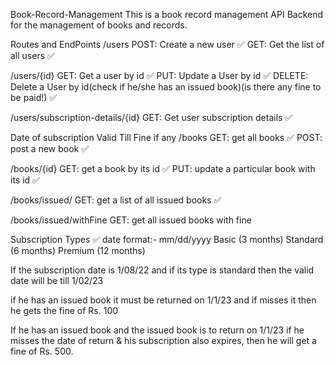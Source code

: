 Book-Record-Management
This is a book record management API Backend for the management of books and records.

Routes and EndPoints
/users
POST: Create a new user ✅ GET: Get the list of all users ✅

/users/{id}
GET: Get a user by id ✅ PUT: Update a User by id ✅ DELETE: Delete a User by id(check if he/she has an issued book)(is there any fine to be paid!) ✅

/users/subscription-details/{id}
GET: Get user subscription details ✅

Date of subscription
Valid Till
Fine if any
/books
GET: get all books ✅ POST: post a new book ✅

/books/{id}
GET: get a book by its id ✅ PUT: update a particular book with its id ✅

/books/issued/
GET: get a list of all issued books ✅

/books/issued/withFine
GET: get all issued books with fine

Subscription Types ✅
date format:-
mm/dd/yyyy
Basic (3 months) Standard (6 months) Premium (12 months)

If the subscription date is 1/08/22 and if its type is standard then the valid date will be till 1/02/23

if he has an issued book it must be returned on 1/1/23 and if misses it then he gets the fine of Rs. 100

If he has an issued book and the issued book is to return on 1/1/23 if he misses the date of return & his subscription also expires, then he will get a fine of Rs. 500.
